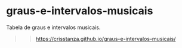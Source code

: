 # graus-e-intervalos-musicais
Tabela de graus e intervalos musicais.

>> https://crisstanza.github.io/graus-e-intervalos-musicais/
